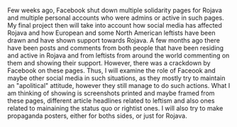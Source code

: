 

Few weeks ago, Facebook shut down multiple solidarity pages for Rojava and multiple personal accounts who were admins or active in such pages. My final project then will take into account how social media has affected Rojava and how European and some North American leftists have been drawn and have shown support towards Rojava. A few months ago there have been posts and comments from both people that have been residing and active in Rojava and from leftists from around the world commenting on them and showing their support. However, there was a crackdown by Facebook on these pages. Thus, I will examine the role of Faceook and maybe other social media in such situations, as they mostly try to maintain an "apolitical" attitude, however they still manage to do such actions. What I am thinking of showing is screenshots printed and maybe framed from these pages, different article headlines related to leftism and also ones related to mainaining the status quo or rightist ones. I will also try to make propaganda posters, either for boths sides, or just for Rojava.
